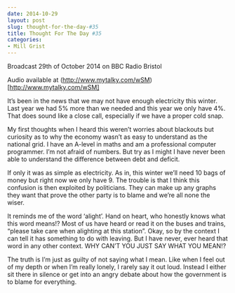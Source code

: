 ```yaml
---
date: 2014-10-29
layout: post
slug: thought-for-the-day-#35
title: Thought For The Day #35
categories:
- Mill Grist
---
```


Broadcast 29th of October 2014 on BBC Radio Bristol

Audio available at (http://www.mytalky.com/wSM)[http://www.mytalky.com/wSM]

It’s been in the news that we may not have enough electricity this winter. Last year we had 5% more than we needed and this year we only have 4%. That does sound like a close call, especially if we have a proper cold snap.

My first thoughts when I heard this weren’t worries about blackouts but curiosity as to why the economy wasn’t as easy to understand as the national grid. I have an A-level in maths and am a professional computer programmer. I’m not afraid of numbers. But try as I might I have never been able to understand the difference between debt and deficit.

If only it was as simple as electricity. As in, this winter we’ll need 10 bags of money but right now we only have 9. The trouble is that I think this confusion is then exploited by politicians. They can make up any graphs they want that prove the other party is to blame and we’re all none the wiser.

It reminds me of the word ‘alight’. Hand on heart, who honestly knows what this word means!? Most of us have heard or read it on the buses and trains, “please take care when alighting at this station”. Okay, so by the context I can tell it has something to do with leaving. But I have never, ever heard that word in any other context. WHY CAN’T YOU JUST SAY WHAT YOU MEAN!?

The truth is I’m just as guilty of not saying what I mean. Like when I feel out of my depth or when I’m really lonely, I rarely say it out loud. Instead I either sit there in silence or get into an angry debate about how the government is to blame for everything.